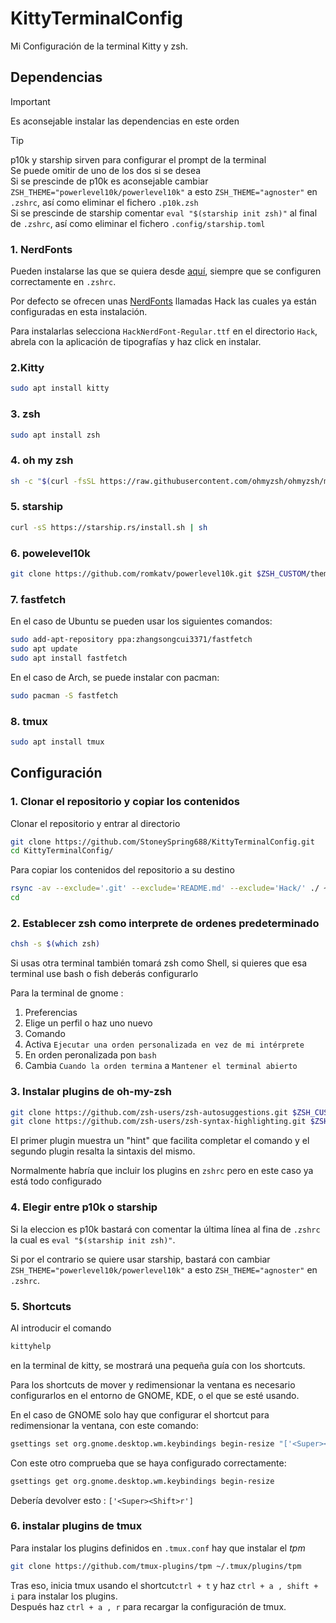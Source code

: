 # KittyTerminalConfig
Mi Configuración de la terminal Kitty y zsh.

## Dependencias

>[!IMPORTANT]
> Es aconsejable instalar las dependencias en este orden

>[!TIP]
> p10k y starship sirven para configurar el prompt de la terminal\
> Se puede omitir de uno de los dos si se desea\
> Si se prescinde de p10k es aconsejable cambiar ```ZSH_THEME="powerlevel10k/powerlevel10k"``` a esto ```ZSH_THEME="agnoster"``` en ```.zshrc```, así como eliminar el fichero ```.p10k.zsh```\
> Si se prescinde de starship comentar ```eval "$(starship init zsh)"``` al final de ```.zshrc```, así como eliminar el fichero ```.config/starship.toml```

### 1. NerdFonts

Pueden instalarse las que se quiera desde [aquí](https://www.nerdfonts.com/font-downloads), siempre que se configuren correctamente en ```.zshrc```.
  
Por defecto se ofrecen unas [NerdFonts](Hack) llamadas Hack las cuales ya están configuradas en esta instalación.

Para instalarlas selecciona ```HackNerdFont-Regular.ttf``` en el directorio ```Hack```, abrela con la aplicación de tipografías y haz click en instalar.


### 2.Kitty
```bash
sudo apt install kitty
```


### 3. zsh
```bash
sudo apt install zsh
```


### 4. oh my zsh
```bash
sh -c "$(curl -fsSL https://raw.githubusercontent.com/ohmyzsh/ohmyzsh/master/tools/install.sh)"
```


### 5. starship
```bash
curl -sS https://starship.rs/install.sh | sh
```


### 6. powelevel10k
```bash
git clone https://github.com/romkatv/powerlevel10k.git $ZSH_CUSTOM/themes/powerlevel10k
```


### 7. fastfetch
  
En el caso de Ubuntu se pueden usar los siguientes comandos:
```bash
sudo add-apt-repository ppa:zhangsongcui3371/fastfetch
sudo apt update
sudo apt install fastfetch
```
En el caso de Arch, se puede instalar con pacman:
```bash
sudo pacman -S fastfetch
```

### 8. tmux

```bash
sudo apt install tmux
```


## Configuración
### 1. Clonar el repositorio y copiar los contenidos

Clonar el repositorio y entrar al directorio
```bash
git clone https://github.com/StoneySpring688/KittyTerminalConfig.git
cd KittyTerminalConfig/
```
Para copiar los contenidos del repositorio a su destino
```bash
rsync -av --exclude='.git' --exclude='README.md' --exclude='Hack/' ./ ~/
cd
```


### 2. Establecer zsh como interprete de ordenes predeterminado
```bash
chsh -s $(which zsh)
```
Si usas otra terminal también tomará zsh como Shell, si quieres que esa terminal use bash o fish deberás configurarlo
    
Para la terminal de gnome :
   1.  Preferencias
   2.  Elige un perfil o haz uno nuevo
   3.  Comando
   4.  Activa ```Ejecutar una orden personalizada en vez de mi intérprete```
   5.  En orden peronalizada pon ```bash```
   6.  Cambia ```Cuando la orden termina``` a ```Mantener el terminal abierto```


### 3. Instalar plugins de oh-my-zsh
```bash
git clone https://github.com/zsh-users/zsh-autosuggestions.git $ZSH_CUSTOM/plugins/zsh-autosuggestions
git clone https://github.com/zsh-users/zsh-syntax-highlighting.git $ZSH_CUSTOM/plugins/zsh-syntax-highlighting
```
El primer plugin muestra un "hint" que facilita completar el comando y el segundo plugin resalta la sintaxis del mismo.

Normalmente habría que incluir los plugins en ```zshrc``` pero en este caso ya está todo configurado


### 4. Elegir entre p10k o starship

Si la eleccion es p10k bastará con comentar la última línea al fina de ```.zshrc``` la cual es ```eval "$(starship init zsh)"```.
   
Si por el contrario se quiere usar starship, bastará con cambiar ```ZSH_THEME="powerlevel10k/powerlevel10k"``` a esto ```ZSH_THEME="agnoster"``` en ```.zshrc```.


### 5. Shortcuts

Al introducir el comando
```zsh
kittyhelp
```
en la terminal de kitty, se mostrará una pequeña guía con los shortcuts.

Para los shortcuts de mover y redimensionar la ventana es necesario configurarlos en el entorno de GNOME, KDE, o el que se esté usando.

En el caso de GNOME solo hay que configurar el shortcut para redimensionar la ventana, con este comando:
```bash
gsettings set org.gnome.desktop.wm.keybindings begin-resize "['<Super><Shift>r']"
```
Con este otro comprueba que se haya configurado correctamente:
```bash
gsettings get org.gnome.desktop.wm.keybindings begin-resize
```
Debería devolver esto : ```['<Super><Shift>r']```
  
### 6. instalar plugins de tmux

Para instalar los plugins definidos en ```.tmux.conf``` hay que instalar el *tpm*
```bash
git clone https://github.com/tmux-plugins/tpm ~/.tmux/plugins/tpm
```
Tras eso, inicia tmux usando el shortcut```ctrl + t``` y haz ```ctrl + a , shift + i``` para instalar los plugins.\
Después haz ```ctrl + a , r``` para recargar la configuración de tmux.
